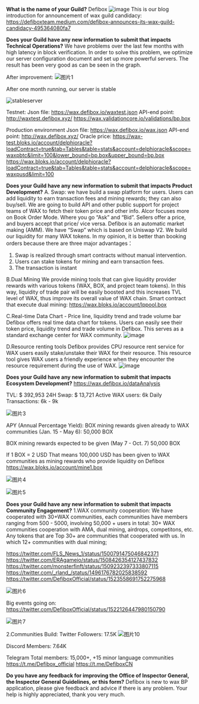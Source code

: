 **What is the name of your Guild?**
Defibox
![image](https://user-images.githubusercontent.com/93515916/173330932-1750b928-7ffb-46bc-a108-25bc92751dea.png)
This is our blog introduction for announcement of wax guild candidacy:
https://defiboxteam.medium.com/defibox-announces-its-wax-guild-candidacy-495364080fa7


**Does your Guild have any new information to submit that impacts Technical Operations?**
We have problems over the last few months with high latency in block verification. In order to solve this problem, we optimize our server configuration document and set up more powerful servers. The result has been very good as can be seen in the graph.

After improvement:
![图片1](https://user-images.githubusercontent.com/93515916/170664914-999bd43d-f77d-4d53-878e-6046c985062c.png)

After one month running, our server is stable 

![stableserver](https://user-images.githubusercontent.com/93515916/170689689-106853c2-a34a-439d-a5bd-eceb56f4fc83.png)


Testnet:
Json file: https://wax.defibox.io/waxtest.json
API-end point: http://waxtest.defibox.xyz/
https://wax.validationcore.io/validations/bp.box

Production environment
Json file: https://wax.defibox.io/wax.json
API-end point: http://wax.defibox.xyz/
Oracle price: https://wax-test.bloks.io/account/delphioracle?loadContract=true&tab=Tables&table=stats&account=delphioracle&scope=waxpbtc&limit=100&lower_bound=bp.box&upper_bound=bp.box
https://wax.bloks.io/account/delphioracle?loadContract=true&tab=Tables&table=stats&account=delphioracle&scope=waxpusd&limit=100

**Does your Guild have any new information to submit that impacts Product Development?**
A. Swap: we have build a swap platform for users. Users can add liquidity to earn transaction fees and mining rewards; they can also buy/sell. We are going to build API and other public support for project teams of WAX to fetch their token price and other info. Alcor focuses more on Book Order Mode. Where you go “Ask” and “Bid”. Sellers offer a price, and buyers accept that price/ vice versa.
Defibox is an automatic market making (AMM). We have “Swap” which is based on Uniswap V2. We build our liquidity for many WAX tokens. In my opinion, it is better than booking orders because there are three major advantages：
1. Swap is realized through smart contracts without manual intervention. 
2. Users can stake tokens for mining and earn transaction fees.
3. The transaction is instant

B.Dual Mining
We provide mining tools that can give liquidity provider rewards with various tokens (WAX, BOX, and project team tokens). In this way, liquidity of trade pair will be easily boosted and this increases TVL level of WAX, thus improve its overall value of WAX chain.
Smart contract that execute dual mining: https://wax.bloks.io/account/lppool.box

C.Real-time Data Chart - Price line, liquidity trend and trade volume bar
Defibox offers real time data chart for tokens. Users can easily see their token price, liquidity trend and trade volume in Defibox. This serves as a standard exchange center for WAX community.
![image](https://user-images.githubusercontent.com/93515916/173334508-313562b4-f474-4c55-8591-a67e65e8b91f.png)

D.Resource renting tools
Defibox provides CPU resource rent service for WAX users easily stake/unstake their WAX for their resource. This resource tool gives WAX users a friendly experience when they encounter the resource requirement during the use of WAX.
![image](https://user-images.githubusercontent.com/93515916/173334705-5dadc7c3-edd3-4500-9b5d-d96fc53fe4bf.png)


**Does your Guild have any new information to submit that impacts Ecosystem Development?**
https://wax.defibox.io/dataAnalysis

TVL: $ 392,953
24H Swap: $ 13,721
Active WAX users: 6k
Daily Transactions: 6k - 9k


![图片3](https://user-images.githubusercontent.com/93515916/170667235-e07b75d2-0091-494e-a123-cc11bd2a1c44.png)

APY (Annual Percentage Yield):
BOX mining rewards given already to WAX communities (Jan. 15 - May 6):
50,000 BOX

BOX mining rewards expected to be given (May 7 - Oct. 7)
50,000 BOX

If 1 BOX = 2 USD
That means 100,000 USD has been given to WAX communities as mining rewards who provide liquidity on Defibox
https://wax.bloks.io/account/mine1.box


![图片4](https://user-images.githubusercontent.com/93515916/170667671-ddc76296-321d-40c4-b5a4-b4ea254618b8.png)

![图片5](https://user-images.githubusercontent.com/93515916/170667953-e5f9ac1a-3747-4f9d-9578-f0e841582618.png)


**Does your Guild have any new information to submit that impacts Community Engagement?**
1.WAX community cooperation:
We have cooperated with 30+WAX communities, each communities have members ranging from 500 - 5000, involving 50,000 + users in total:
30+ WAX communities cooperation with AMA, dual mining, airdrops, competitons, etc. Any tokens that are Top 30+ are communities that cooperated with us. In which 12+ communities with dual mining;

https://twitter.com/FLS_News_1/status/1500791475046842371
https://twitter.com/ERAgameio/status/1508426354127437832
https://twitter.com/monsterfinft/status/1509232397333807115
https://twitter.com/_rland_/status/1496176782025838592
https://twitter.com/DefiboxOfficial/status/1523558691752275968

![图片6](https://user-images.githubusercontent.com/93515916/170669503-eb38be00-b08f-486e-873e-430c1ebea143.png)

Big events going on:
https://twitter.com/DefiboxOfficial/status/1522126447980150790

![图片7](https://user-images.githubusercontent.com/93515916/170669616-e383c729-763b-47b2-b19d-b6d0d4acad1d.png)

2.Communities Build:
Twitter Followers: 17.5K
![图片10](https://user-images.githubusercontent.com/93515916/170669723-41939db2-2d0a-4573-8ac9-b845f591ad54.png)

Discord
Members: 7.64K

Telegram Total members: 15,000+, +15 minor language communities
https://t.me/Defibox_official
https://t.me/DefiboxCN

**Do you have any feedback for improving the Office of Inspector General, the Inspector General Guidelines, or this form?**
Defibox is new to wax BP application, please give feedback and advice if there is any problem. Your help is highly appreciated, thank you very much.
